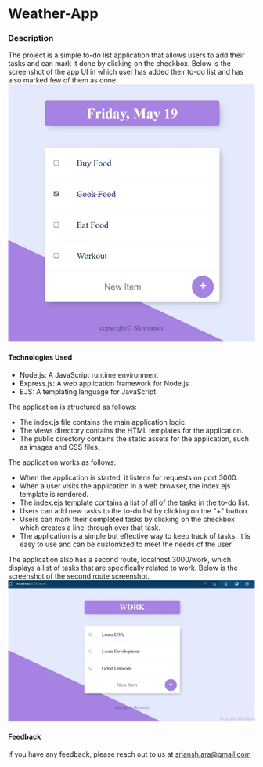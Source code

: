 
# Weather-App

### Description
The project is a simple to-do list application that allows users to add their tasks and can mark it done by clicking on the checkbox.
Below is the screenshot of the app UI in which user has added their to-do list and has also marked few of them as done.
![App Screenshot](/images/Screenshot.jpg)

#### Technologies Used
- Node.js: A JavaScript runtime environment
- Express.js: A web application framework for Node.js
- EJS: A templating language for JavaScript

The application is structured as follows:

- The index.js file contains the main application logic.
- The views directory contains the HTML templates for the application.
- The public directory contains the static assets for the application, such as images and CSS files.

The application works as follows:

- When the application is started, it listens for requests on port 3000.
- When a user visits the application in a web browser, the index.ejs template is rendered.
- The index.ejs template contains a list of all of the tasks in the to-do list.
- Users can add new tasks to the to-do list by clicking on the "+" button.
- Users can mark their completed tasks by clicking on the checkbox which creates a line-through over that task.
- The application is a simple but effective way to keep track of tasks. It is easy to use and can be customized to meet the needs of the user.

The application also has a second route, localhost:3000/work, which displays a list of tasks that are specifically related to work.
Below is the screenshot of the second route screenshot.
![App Screenshot](/images/Screenshot-work.jpg)
#### Feedback

If you have any feedback, please reach out to us at sriansh.ara@gmail.com
